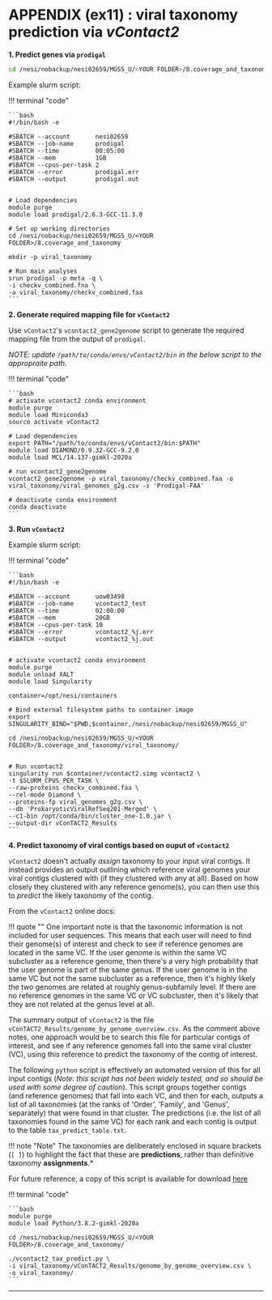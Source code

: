 # APPENDIX (ex11) : viral taxonomy prediction via *vContact2*


**1. Predict genes via `prodigal`**

```bash
cd /nesi/nobackup/nesi02659/MGSS_U/<YOUR FOLDER>/8.coverage_and_taxonomy
```

Example slurm script:

!!! terminal "code"

    ```bash
    #!/bin/bash -e

    #SBATCH --account       nesi02659
    #SBATCH --job-name      prodigal
    #SBATCH --time          00:05:00
    #SBATCH --mem           1GB
    #SBATCH --cpus-per-task 2
    #SBATCH --error         prodigal.err
    #SBATCH --output        prodigal.out


    # Load dependencies
    module purge
    module load prodigal/2.6.3-GCC-11.3.0

    # Set up working directories
    cd /nesi/nobackup/nesi02659/MGSS_U/<YOUR FOLDER>/8.coverage_and_taxonomy

    mkdir -p viral_taxonomy

    # Run main analyses 
    srun prodigal -p meta -q \
    -i checkv_combined.fna \
    -a viral_taxonomy/checkv_combined.faa 
    ```

**2. Generate required mapping file for `vContact2`**

Use `vContact2`'s `vcontact2_gene2genome` script to generate the required mapping file from the output of `prodigal`.

*NOTE: update `/path/to/conda/envs/vContact2/bin` in the below script to the appropraite path.*

!!! terminal "code"

    ```bash
    # activate vcontact2 conda environment
    module purge
    module load Miniconda3
    source activate vContact2

    # Load dependencies
    export PATH="/path/to/conda/envs/vContact2/bin:$PATH"
    module load DIAMOND/0.9.32-GCC-9.2.0
    module load MCL/14.137-gimkl-2020a

    # run vcontact2_gene2genome
    vcontact2_gene2genome -p viral_taxonomy/checkv_combined.faa -o viral_taxonomy/viral_genomes_g2g.csv -s 'Prodigal-FAA'

    # deactivate conda environment
    conda deactivate
    ```

**3. Run `vContact2`**

Example slurm script:

!!! terminal "code"

    ```bash
    #!/bin/bash -e
    
    #SBATCH --account       uow03498
    #SBATCH --job-name      vcontact2_test
    #SBATCH --time          02:00:00
    #SBATCH --mem           20GB
    #SBATCH --cpus-per-task 10
    #SBATCH --error         vcontact2_%j.err
    #SBATCH --output        vcontact2_%j.out
    
    
    # activate vcontact2 conda environment
    module purge
    module unload XALT
    module load Singularity
    
    container=/opt/nesi/containers
    
    # Bind external filesystem paths to container image
    export SINGULARITY_BIND="$PWD,$container,/nesi/nobackup/nesi02659/MGSS_U"
    
    cd /nesi/nobackup/nesi02659/MGSS_U/<YOUR FOLDER>/8.coverage_and_taxonomy/viral_taxonomy/
    
    
    # Run vcontact2
    singularity run $container/vcontact2.simg vcontact2 \
    -t $SLURM_CPUS_PER_TASK \
    --raw-proteins checkv_combined.faa \
    --rel-mode Diamond \
    --proteins-fp viral_genomes_g2g.csv \
    --db 'ProkaryoticViralRefSeq201-Merged' \
    --c1-bin /opt/conda/bin/cluster_one-1.0.jar \
    --output-dir vConTACT2_Results
    ```

**4. Predict taxonomy of viral contigs based on ouput of `vContact2`**

`vContact2` doesn't actually *assign* taxonomy to your input viral contigs. It instead provides an output outlining which reference viral genomes your viral contigs clustered with (if they clustered with any at all). Based on how closely they clustered with any reference genome(s), you can then use this to *predict* the likely taxonomy of the contig. 

From the `vContact2` online docs:

!!! quote ""
    One important note is that the taxonomic information is not included for user sequences. This means that each user will need to find their genome(s) of interest and check to see if reference genomes are located in the same VC. If the user genome is within the same VC subcluster as a reference genome, then there's a very high probability that the user genome is part of the same genus. If the user genome is in the same VC but not the same subcluster as a reference, then it's highly likely the two genomes are related at roughly genus-subfamily level. If there are no reference genomes in the same VC or VC subcluster, then it's likely that they are not related at the genus level at all.

The summary output of `vContact2` is the file `vConTACT2_Results/genome_by_genome_overview.csv`. As the comment above notes, one approach would be to search this file for particular contigs of interest, and see if any reference genomes fall into the same viral cluster (VC), using this reference to predict the taxonomy of the contig of interest.

The following `python` script is effectively an automated version of this for all input contigs (*Note: this script has not been widely tested, and so should be used with some degree of caution*). This script groups together contigs (and reference genomes) that fall into each VC, and then for each, outputs a list of all taxonomies (at the ranks of 'Order', 'Family', and 'Genus', separately) that were found in that cluster. The predictions (i.e. the list of all taxonomies found in the same VC) for each rank and each contig is output to the table `tax_predict_table.txt`. 

!!! note "Note"
    The taxonomies are deliberately enclosed in square brackets (`[ ]`) to highlight the fact that these are **predictions**, rather than definitive taxonomy **assignments**.*

For future reference, a copy of this script is available for download [here](https://github.com/GenomicsAotearoa/metagenomics_summer_school/blob/master/materials/scripts/vcontact2_tax_predict.py)

!!! terminal "code"

    ```bash
    module purge
    module load Python/3.8.2-gimkl-2020a
    
    cd /nesi/nobackup/nesi02659/MGSS_U/<YOUR FOLDER>/8.coverage_and_taxonomy/
    
    ./vcontact2_tax_predict.py \
    -i viral_taxonomy/vConTACT2_Results/genome_by_genome_overview.csv \
    -o viral_taxonomy/
    ```

---
